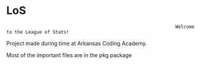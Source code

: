 # LoS
                                                                  Welcome to the League of Stats!

Project made during time at Arkansas Coding Academy.

Most of the important files are in the pkg package
